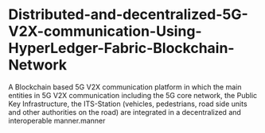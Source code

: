 # Distributed-and-decentralized-5G-V2X-communication-Using-HyperLedger-Fabric-Blockchain-Network
A Blockchain based 5G V2X communication platform in which the main entities in 5G V2X communication including the 5G core network, the Public Key Infrastructure, the ITS-Station (vehicles, pedestrians, road side units and other authorities on the road) are integrated in a decentralized and interoperable manner.manner 
